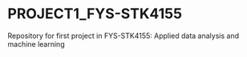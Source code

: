 # PROJECT1_FYS-STK4155
Repository for first project in FYS-STK4155: Applied data analysis and machine learning
